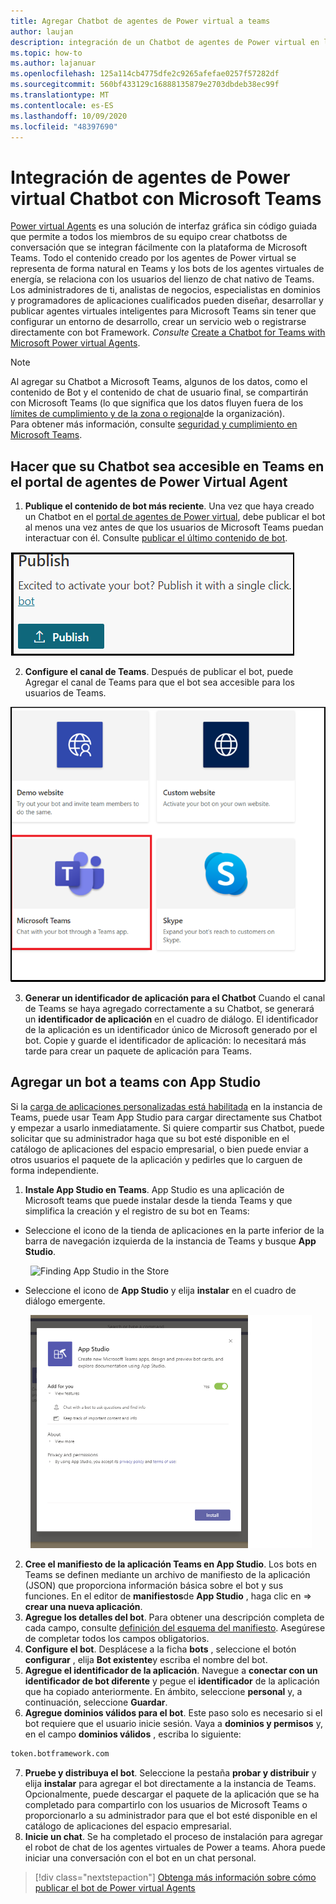 ```yaml
---
title: Agregar Chatbot de agentes de Power virtual a teams
author: laujan
description: integración de un Chatbot de agentes de Power virtual en la plataforma de Microsoft Teams
ms.topic: how-to
ms.author: lajanuar
ms.openlocfilehash: 125a114cb4775dfe2c9265afefae0257f57282df
ms.sourcegitcommit: 560bf433129c16888135879e2703dbdeb38ec99f
ms.translationtype: MT
ms.contentlocale: es-ES
ms.lasthandoff: 10/09/2020
ms.locfileid: "48397690"
---
```

# <a name="integrate-a-power-virtual-agents-chatbot-with-microsoft-teams"></a>Integración de agentes de Power virtual Chatbot con Microsoft Teams

[Power virtual Agents](/power-virtual-agents/fundamentals-what-is-power-virtual-agents) es una solución de interfaz gráfica sin código guiada que permite a todos los miembros de su equipo crear chatbotss de conversación que se integran fácilmente con la plataforma de Microsoft Teams. Todo el contenido creado por los agentes de Power virtual se representa de forma natural en Teams y los bots de los agentes virtuales de energía, se relaciona con los usuarios del lienzo de chat nativo de Teams. Los administradores de ti, analistas de negocios, especialistas en dominios y programadores de aplicaciones cualificados pueden diseñar, desarrollar y publicar agentes virtuales inteligentes para Microsoft Teams sin tener que configurar un entorno de desarrollo, crear un servicio web o registrarse directamente con bot Framework.  *Consulte* [Create a Chatbot for Teams with Microsoft Power virtual Agents](../what-are-bots.md#create-a-chatbot-for-teams-with-microsoft-power-virtual-agents).

> [!NOTE]
> Al agregar su Chatbot a Microsoft Teams, algunos de los datos, como el contenido de Bot y el contenido de chat de usuario final, se compartirán con Microsoft Teams (lo que significa que los datos fluyen fuera de los [límites de cumplimiento y de la zona o regional](/power-virtual-agents/data-location)de la organización). <br/>
> Para obtener más información, consulte [seguridad y cumplimiento en Microsoft Teams](/MicrosoftTeams/security-compliance-overview).

## <a name="make-your-chatbot-reachable-in-teams-in-the-power-virtual-agents-portal"></a>Hacer que su Chatbot sea accesible en Teams en el portal de agentes de Power Virtual Agent

1. **Publique el contenido de bot más reciente**.  Una vez que haya creado un Chatbot en el [portal de agentes de Power virtual](https://powervirtualagents.microsoft.com), debe publicar el bot al menos una vez antes de que los usuarios de Microsoft Teams puedan interactuar con él. Consulte [publicar el último contenido de bot](/power-virtual-agents/publication-fundamentals-publish-channels#publish-the-latest-bot-content).

![Portal de publicación de agentes de Power virtual](../../assets/images/pva-publish.png)

2. **Configure el canal de Teams**. Después de publicar el bot, puede Agregar el canal de Teams para que el bot sea accesible para los usuarios de Teams.

![canales en el portal de agentes de Power virtual](../../assets/images/pva-channels.png)

3. **Generar un identificador de aplicación para el Chatbot**  Cuando el canal de Teams se haya agregado correctamente a su Chatbot, se generará un **identificador de aplicación** en el cuadro de diálogo. El identificador de la aplicación es un identificador único de Microsoft generado por el bot.  Copie y guarde el identificador de aplicación: lo necesitará más tarde para crear un paquete de aplicación para Teams.

## <a name="add-your-bot-to-teams-using-app-studio"></a>Agregar un bot a teams con App Studio

Si la [carga de aplicaciones personalizadas está habilitada](/microsoftteams/admin-settings) en la instancia de Teams, puede usar Team App Studio para cargar directamente sus Chatbot y empezar a usarlo inmediatamente. Si quiere compartir sus Chatbot, puede solicitar que su administrador haga que su bot esté disponible en el catálogo de aplicaciones del espacio empresarial, o bien puede enviar a otros usuarios el paquete de la aplicación y pedirles que lo carguen de forma independiente.

1. **Instale App Studio en Teams**. App Studio es una aplicación de Microsoft teams que puede instalar desde la tienda Teams y que simplifica la creación y el registro de su bot en Teams: 

  * Seleccione el icono de la tienda de aplicaciones en la parte inferior de la barra de navegación izquierda de la instancia de Teams y busque **App Studio**.
>

&emsp;&emsp; <img  width="450px" alt="Finding App Studio in the Store" src="/msteams-docs/msteams-platform/assets/images/get-started/app-studio-store.png"/>   

  * Seleccione el icono de **App Studio** y elija **instalar** en el cuadro de diálogo emergente.
>
&emsp;&emsp; <img  width="450px" alt="Installing App Studio" src="../../assets/images/get-started/app-studio-install.png"/>

2. **Cree el manifiesto de la aplicación Teams en App Studio**.  Los bots en Teams se definen mediante un archivo de manifiesto de la aplicación (JSON) que proporciona información básica sobre el bot y sus funciones. En el editor de **manifiestos**de **App Studio** , haga clic en   =>  **crear una nueva aplicación**.
3. **Agregue los detalles del bot**. Para obtener una descripción completa de cada campo, consulte [definición del esquema del manifiesto](../../resources/schema/manifest-schema.md). Asegúrese de completar todos los campos obligatorios.
4. **Configure el bot**. Desplácese a la ficha **bots** , seleccione el botón **configurar** , elija **Bot existente**y escriba el nombre del bot.
5. **Agregue el identificador de la aplicación**. Navegue a **conectar con un identificador de bot diferente** y pegue el **identificador** de la aplicación que ha copiado anteriormente. En ámbito, seleccione **personal** y, a continuación, seleccione **Guardar**.
6. **Agregue dominios válidos para el bot**.  Este paso solo es necesario si el bot requiere que el usuario inicie sesión. Vaya a **dominios y permisos** y, en el campo **dominios válidos** , escriba lo siguiente:

```bash
token.botframework.com
```

7.  **Pruebe y distribuya el bot**. Seleccione la pestaña **probar y distribuir** y elija **instalar** para agregar el bot directamente a la instancia de Teams. Opcionalmente, puede descargar el paquete de la aplicación que se ha completado para compartirlo con los usuarios de Microsoft Teams o proporcionarlo a su administrador para que el bot esté disponible en el catálogo de aplicaciones del espacio empresarial.
8. **Inicie un chat**. Se ha completado el proceso de instalación para agregar el robot de chat de los agentes virtuales de Power a teams. Ahora puede iniciar una conversación con el bot en un chat personal.

> [!div class="nextstepaction"]
> [Obtenga más información sobre cómo publicar el bot de Power virtual Agents](/power-virtual-agents/publication-fundamentals-publish-channels)
